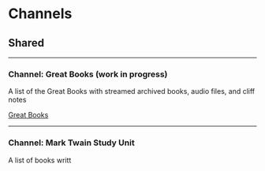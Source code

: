 # Channels 
## Shared

***

### Channel: Great Books (work in progress)
A list of the Great Books with streamed archived books, audio files, and cliff notes

[Great Books](kobble://kobble.io/channel?title=Kobble%20Testing&subtitle=Issues&owner=oneeve8&repo=kobble-data&path=channels/kobbleissues.json)
***

### Channel: Mark Twain Study Unit
A list of books writt
